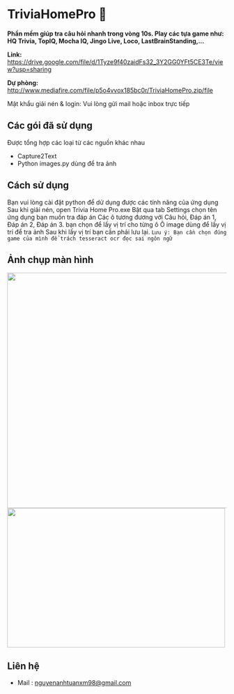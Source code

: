 # TriviaHomePro 🤖
**Phần mềm giúp tra câu hỏi nhanh trong vòng 10s. Play các tựa game như: HQ Trivia, TopIQ, Mocha IQ, Jingo Live, Loco, LastBrainStanding,...**

**Link:** https://drive.google.com/file/d/1Tyze9f40zaidFs32_3Y2GG0YFt5CE3Te/view?usp=sharing 

**Dự phòng:**  http://www.mediafire.com/file/p5o4vvox185bc0r/TriviaHomePro.zip/file

Mật khẩu giải nén & login: Vui lòng gửi mail hoặc inbox trực tiếp

## Các gói đã sử dụng

Được tổng hợp các loại từ các nguồn khác nhau

* Capture2Text 
* Python images.py dùng để tra ảnh

## Cách sử dụng

Bạn vui lòng cài đặt python để dử dụng được các tính năng của ứng dụng
Sau khi giải nén, open Trivia Home Pro.exe
Bật qua tab Settings chọn tên ứng dụng bạn muốn tra đáp án
Các ô tương đương với Câu hỏi, Đáp án 1, Đáp án 2, Đáp án 3. bạn chọn để lấy vị trí cho từng ô
Ô image dùng để lấy vị trí để tra ảnh
Sau khi lấy vị trí bạn cần phải lưu lại.
`Lưu ý: Bạn cần chọn đúng game của mình để trách tesseract ocr đọc sai ngôn ngữ`

## Ảnh chụp màn hình
<img src="https://github.com/sushant10/HQ_Bot/blob/master/Screens/screenshot3.png" width="900" height="540" />
<img src="https://github.com/sushant10/HQ_Bot/blob/master/Screens/screenshot2.png" width="500" height="320" />

## Liên hệ
- Mail : nguyenanhtuanxm98@gmail.com
